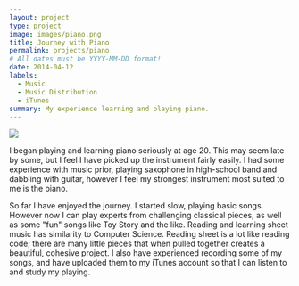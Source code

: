```yaml
---
layout: project
type: project
image: images/piano.png
title: Journey with Piano
permalink: projects/piano
# All dates must be YYYY-MM-DD format!
date: 2014-04-12
labels:
  - Music
  - Music Distribution
  - iTunes
summary: My experience learning and playing piano.
---
```


<img class="ui image" src="{{ site.baseurl }}/images/music.png">

I began playing and learning piano seriously at age 20. This may seem late by some, but I feel I have picked up the instrument fairly easily. I had some experience with music prior, playing saxophone in high-school band and dabbling with guitar, however I feel my strongest instrument most suited to me is the piano.

So far I have enjoyed the journey. I started slow, playing basic songs. However now I can play experts from challenging classical pieces, as well as some "fun" songs like Toy Story and the like. Reading and learning sheet music has similarity to Computer Science. Reading sheet is a lot like reading code; there are many little pieces that when pulled together creates a beautiful, cohesive project. I also have experienced recording some of my songs, and have uploaded them to my iTunes account so that I can listen to and study my playing.


